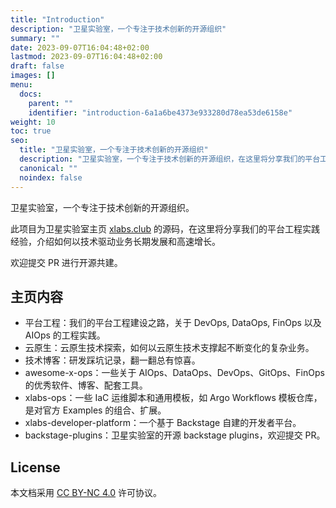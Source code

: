 ```yaml
---
title: "Introduction"
description: "卫星实验室，一个专注于技术创新的开源组织"
summary: ""
date: 2023-09-07T16:04:48+02:00
lastmod: 2023-09-07T16:04:48+02:00
draft: false
images: []
menu:
  docs:
    parent: ""
    identifier: "introduction-6a1a6be4373e933280d78ea53de6158e"
weight: 10
toc: true
seo:
  title: "卫星实验室，一个专注于技术创新的开源组织"
  description: "卫星实验室，一个专注于技术创新的开源组织，在这里将分享我们的平台工程实践经验，介绍如何以技术驱动业务长期发展和高速增长"
  canonical: ""
  noindex: false
---
```


卫星实验室，一个专注于技术创新的开源组织。

此项目为卫星实验室主页 [xlabs.club][] 的源码，在这里将分享我们的平台工程实践经验，介绍如何以技术驱动业务长期发展和高速增长。

欢迎提交 PR 进行开源共建。

## 主页内容

- 平台工程：我们的平台工程建设之路，关于 DevOps, DataOps, FinOps 以及 AIOps 的工程实践。
- 云原生：云原生技术探索，如何以云原生技术支撑起不断变化的复杂业务。
- 技术博客：研发踩坑记录，翻一翻总有惊喜。
- awesome-x-ops：一些关于 AIOps、DataOps、DevOps、GitOps、FinOps 的优秀软件、博客、配套工具。
- xlabs-ops：一些 IaC 运维脚本和通用模板，如 Argo Workflows 模板仓库，是对官方 Examples 的组合、扩展。
- xlabs-developer-platform：一个基于 Backstage 自建的开发者平台。
- backstage-plugins：卫星实验室的开源 backstage plugins，欢迎提交 PR。

## License

本文档采用 [CC BY-NC 4.0][] 许可协议。

[xlabs.club]: https://www.xlabs.club
[CC BY-NC 4.0]: https://creativecommons.org/licenses/by-nc/4.0/
